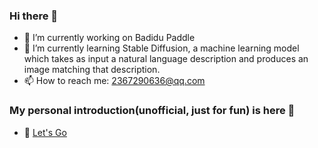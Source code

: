 ### Hi there 👋
- 🔭 I’m currently working on Badidu Paddle
- 🌱 I’m currently learning Stable Diffusion, a machine learning model which takes as input a natural language description and produces an image matching that description.
- 📫 How to reach me: 2367290636@qq.com

### My personal introduction(unofficial, just for fun) is here 👋
- :roller_coaster: [Let's Go](mhy-666.github.io)

<!--
**mhy-666/mhy-666** is a ✨ _special_ ✨ repository because its `README.md` (this file) appears on your GitHub profile.

Here are some ideas to get you started:
-->
